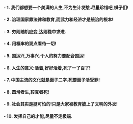 #### - 1. 我们都想要一个美满的人生,不为生计发愁.尽量珍惜吧,棋子们!
#### - 2. 治理国家靠法律和教育,而武力和经济才是统治的根本!
#### - 3. 穷则随机应变,达则稳中求进.
#### - 4. 用概率的观点看待一切!
#### - 5. 国运兴,万事兴.个人的努力要配合国运!
#### - 6. 人生的意义:活着,好好活着,死了一了百了!
#### - 7. 中国主流的文化就是面子二字.死要面子活受罪!
#### - 8. 圆滑者生,较真者死!
#### - 9. 社会其实是挺可怕的!只是大家被教育披上了文明的外衣!
#### - 10. 发挥自己的才能,尽量不走极端.
